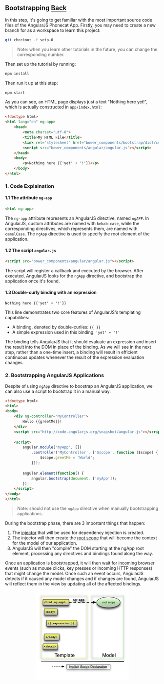 ## Bootstrapping [Back](./../angular1.md)

In this step, it's going to get familiar with the most important source code files of the AngularJS Phonecat App. Firstly, you may need to create a new branch for as a workspace to learn this project:

```bash
git checkout -f setp-0
```

> Note: when you learn other tutorials in the future, you can change the corresponding number.

Then set up the tutorial by running:

```bash
npm install
```

Then run it up at this step:

```bash
npm start
```

As you can see, an HTML page displays just a text "Nothing here yet!", which is actually constructed in `app/index.html`:

```html
<!doctype html>
<html lang="en" ng-app>
    <head>
        <meta charset="utf-8">
        <title>My HTML File</title>
        <link rel="stylesheet" href="bower_components/bootstrap/dist/css/bootstrap.css" />
        <script src="bower_components/angular/angular.js"></script>
    </head>
    <body>
        <p>Nothing here {{'yet' + '!'}}</p>
    </body>
</html>
```

### 1. Code Explaination

#### 1.1 The attribute `ng-app`

```html
<html ng-app>
```

The `ng-app` attribute represents an AngularJS directive, named `ngAPP`. In AngularJS, custom attributes are named with `kebab-case`, while the corresponding directives, which represents them, are named with `camelCase`. The `ngApp` directive is used to specify the root element of the application.

#### 1.2 The script `angular.js`

```html
<script src="bower_components/angular/angular.js"></script>
```

The script will register a callback and executed by the browser. After executed, AngularJS looks for the `ngApp` directive, and bootstrap the application once it's found.

#### 1.3 Double-curly binding with an expression

```
Nothing here {{'yet' + '!'}}
```

This line demonstrates two core features of AngularJS's templating capabilities:

- A binding, denoted by double-curlies: `{{ }}`
- A simple expression used in this binding: `'yet' + '!'`

The binding tells AngularJS that it should evaluate an expression and insert the result into the DOM in place of the binding. As we will see in the next step, rather than a one-time insert, a binding will result in efficient continuous updates whenever the result of the expression evaluation changes.

### 2. Bootstrapping AngularJS Applications

Despite of using `ngApp` directive to boostrap an AngularJS application, we can also use a script to bootstrap it in a manual way:

```html
<!doctype html>
<html>
<body>
    <div ng-controller="MyController">
        Hello {{greetMe}}!
    </div>
    <script src="http://code.angularjs.org/snapshot/angular.js"></script>
    
    <script>
        angular.module('myApp', [])
            .controller('MyController', ['$scope', function ($scope) {
                $scope.greetMe = 'World';
            }]);
        
        angular.element(function() {
            angular.bootstrap(document, ['myApp']);
        });
    </script>
</body>
</html>
```

> Note: should not use the `ngApp` directive when manually bootstrapping applications.

During the bootstrap phase, there are 3 important things that happen:

1. The [injector](https://docs.angularjs.org/api/auto/service/$injector) that will be used for dependency injection is created.
2. The injector will then create the [root scope](https://docs.angularjs.org/api/ng/service/$rootScope) that will become the context for the model of our application.
3. AngularJS will then "compile" the DOM starting at the ngApp root element, processing any directives and bindings found along the way.

Once an application is bootstrapped, it will then wait for incoming browser events (such as mouse clicks, key presses or incoming HTTP responses) that might change the model. Once such an event occurs, AngularJS detects if it caused any model changes and if changes are found, AngularJS will reflect them in the view by updating all of the affected bindings.

<p align="center">
    <img src="./tutorial_00.png" />
</p>
